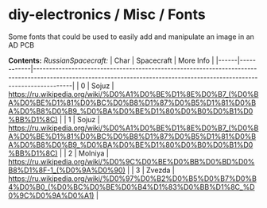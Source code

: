 # diy-electronics / Misc / Fonts

Some fonts that could be used to easily add and manipulate an image in an AD PCB

**Contents:**
*RussianSpacecraft:*
| Char | Spacecraft | More Info                                                                                                                                          |
|------|------------|------------------------------------------------------------------------------------------------------------------------------------------------------------------------|
| 0    | Sojuz      | https://ru.wikipedia.org/wiki/%D0%A1%D0%BE%D1%8E%D0%B7_(%D0%BA%D0%BE%D1%81%D0%BC%D0%B8%D1%87%D0%B5%D1%81%D0%BA%D0%B8%D0%B9_%D0%BA%D0%BE%D1%80%D0%B0%D0%B1%D0%BB%D1%8C) |
| 1    | Sojuz      | https://ru.wikipedia.org/wiki/%D0%A1%D0%BE%D1%8E%D0%B7_(%D0%BA%D0%BE%D1%81%D0%BC%D0%B8%D1%87%D0%B5%D1%81%D0%BA%D0%B8%D0%B9_%D0%BA%D0%BE%D1%80%D0%B0%D0%B1%D0%BB%D1%8C) |
| 2    | Molniya    | https://ru.wikipedia.org/wiki/%D0%9C%D0%BE%D0%BB%D0%BD%D0%B8%D1%8F-1_(%D0%9A%D0%90)                                                                                    |
| 3    | Zvezda     | https://ru.wikipedia.org/wiki/%D0%97%D0%B2%D0%B5%D0%B7%D0%B4%D0%B0_(%D0%BC%D0%BE%D0%B4%D1%83%D0%BB%D1%8C_%D0%9C%D0%9A%D0%A1)                                           |
